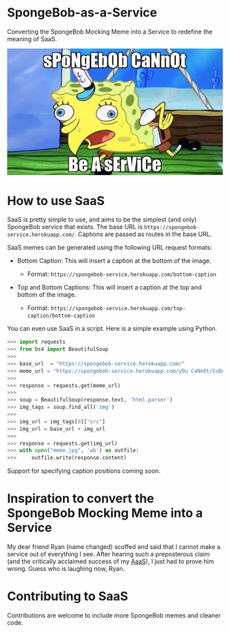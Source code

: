 # SpongeBob-as-a-Service

Converting the SpongeBob Mocking Meme into a Service to redefine the meaning of SaaS.

<p align="center">
  <img src="app/static/readme-meme.jpg">
</p>

# How to use SaaS

SaaS is pretty simple to use, and aims to be the simplest (and only) SpongeBob service that exists. The base URL is ```https://spongebob-service.herokuapp.com/```. Captions are passed as routes in the base URL.

SaaS memes can be generated using the following URL request formats:

* Bottom Caption: This will insert a caption at the bottom of the image. 
    * Format: ```https://spongebob-service.herokuapp.com/bottom-caption```

* Top and Bottom Captions: This will insert a caption at the top and bottom of the image.
    * Format: ```https://spongebob-service.herokuapp.com/top-caption/bottom-caption```


You can even use SaaS in a script. Here is a simple example using Python.

```Python
>>> import requests
>>> from bs4 import BeautifulSoup
>>> 
>>> base_url  = "https://spongebob-service.herokuapp.com/"
>>> meme_url = "https://spongebob-service.herokuapp.com/yOu CaNnOt/CoDe MeMes"
>>> 
>>> response = requests.get(meme_url)
>>> 
>>> soup = BeautifulSoup(response.text, 'html.parser')
>>> img_tags = soup.find_all('img')
>>> 
>>> img_url = img_tags[0]["src"]
>>> img_url = base_url + img_url
>>> 
>>> response = requests.get(img_url)
>>> with open("meme.jpg", 'wb') as outfile:
>>>     outfile.write(response.content)
```

Support for specifying caption positions coming soon.

# Inspiration to convert the SpongeBob Mocking Meme into a Service

My dear friend Ryan (name changed) scoffed and said that I cannot make a service out of everything I see. After hearing such a preposterous claim (and the critically acclaimed success of my [AaaS](https://github.com/aditeyabaral/arithmetic-as-a-service)), I just had to prove him wrong. Guess who is laughing now, Ryan.

# Contributing to SaaS

Contributions are welcome to include more SpongeBob memes and cleaner code.
